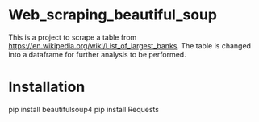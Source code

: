 # Web_scraping_beautiful_soup
This is a project to scrape a table from https://en.wikipedia.org/wiki/List_of_largest_banks. The table is changed into a dataframe for further analysis to be performed.

# Installation
pip install beautifulsoup4
pip install Requests

